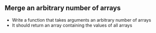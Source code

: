 ## Merge an arbitrary number of arrays

* Write a function that takes arguments an arbitrary number of arrays
* It should return an array containing the values of all arrays